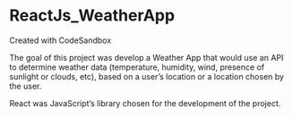 # ReactJs_WeatherApp
Created with CodeSandbox

The goal of this project was develop a Weather App that would use an API to determine weather data (temperature, humidity, wind, presence of sunlight or clouds, etc), based on a user’s location or a location chosen by the user.

React was JavaScript’s library chosen for the development of the project.
